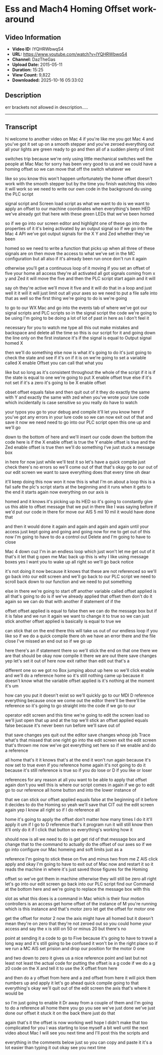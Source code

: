 # Ess and Mach4 Homing Offset work-around

## Video Information

- **Video ID:** lYQHRWbwqS4
- **URL:** https://www.youtube.com/watch?v=lYQHRWbwqS4
- **Channel:** DazTheGas
- **Upload Date:** 2015-05-11
- **Duration:** 15:25
- **View Count:** 9,822
- **Downloaded:** 2025-10-16 05:33:02

## Description

err brackets not allowed in description.....

---

## Transcript

hi welcome to another video on Mac 4 if you're like me you got Mac 4 and you've got it set up on a smooth stepper and you've zeroed everything out all your lights are green ready to go and then all of a sudden plenty of limit

switches trip because we're only using little mechanical switches well the people at Mac Mac for sorry has been very good to us and we could have a homing offset so we can move that off the switch whatever we

like so you know this won't happen unfortunately the home offset doesn't work with the smooth stepper but by the time you finish watching this video it will work so we need to write our own code in the background du using the PLC script

signal script and Screen load script as what we want to do is we want to apply an offset to our machine coordinates when everything's been HED we've already got that here with these green LEDs that we've been homed

so if we go into our screen editor and highlight one of these go into the properties of it it's being activated by an output signal so if we go into the Mac 4 API we've got output signals for the X Y and Zed whether they've been

homed so we need to write a function that picks up when all three of these signals are on then move the access to what we've set in the MC configuration but all also if it's already been run once don't run it again

otherwise you'll get a continuous loop of it moving if you set an offset of five your home all access they're all activated all got signals coming from x y and Zed it will move the five and then the PLC script start again and it will

say oh they're active we'll move it five and it will do that in a loop and just well it it will it will just limit out all your axes so we need to put a file safe into that as well so the first thing we're going to do is we're going

to go to our WX Mac and go into the events tab of where we've got our signal scripts and PLC scripts so in the signal script the code we're going to be using I'm going to be doing a lot of lot of past in here as I don't feel it

necessary for you to watch me type all this out make mistakes and backspace and delete all the time so this is our script for it and going down the line only on the first instance it's if the signal is equal to Output signal homed X

then we'll do something else now is what it's going to do it's just going to check the state and see if it's on if it is on we're going to set a variable called X enable Offset you can call that what you

like but so long as it's consistent throughout the whole of the script if it is if the state is equal to one we're going to put X enable offset true else if it's not set if it's a zero it's going to be X enable offset

obset offset equals false and then quit out of it they do exactly the same with Y and exactly the same with zed when you've wrote your lure code which incidentally is case sensitive so you really do have to watch

your typos you go to your debug and compile it'll let you know here if you've got any errors in your lure code so we can now exit out of that and save it now we need need to go into our PLC script open this one up and we'll go

down to the bottom of here and we'll insert our code down the bottom the code here is if the X enable offset is true the Y enable offset is true and the Zed enable offset is true then we'll do something I've just stuck a message box

in here for now just while we'll test it so let's have a quick compile just check there's no errors so we'll come out of that that's okay go to our out of our edit screen we want to save everything does that every time oh dear

it'll keep doing this now won it now this is what I'm on about a loop this is a fail safe the plc's script starts at the beginning and it runs when it gets to the end it starts again now everything on our axis is

homed and it knows it's picking up its HED so it's going to constantly give us this able to offset message that we put in there like I was saying before if we'd put our code in there for move our AIS 5 mil 10 mil it would have done that

and then it would done it again and again and again and again until your access just kept going and going and going now for me to get out of this now I'm going to have to do a control out Delete and I'm going to have to close

Mac 4 down cuz I'm in an endless loop which just won't let me get out of it that's it let that g open me Mac back up this is why I like using message boxes yes I want you to wake up all right so we'll go back notice

it's not doing it now because it knows that these are not referenced so we'll go back into our edit screen and we'll go back to our PLC script we need to scroll back down to our function and we need to put something

else in there we're going to start off another variable called offset applied is all that's going to do is if we've already applied that offset then don't do it again so we can do that with another if statement of if the

offset offset applied is equal to false then we can do the message box but if it is false and we run it again we want to change it to true so we can just stick another offset applied is basically is equal to true we

can stick that on the end there this will take us out of our endless loop if you like so if we do a quick compile there oh we have an error there and the file close I've missed an end out so if we go up

here there's an if statement there so we'll stick the end on that one there we are that should be okay now compile it there we are out there save changes yep let's set it out of here now exit rather than edit out that's a

different one so we got no Box jumping about up here so we'll click enable and we'll do a reference home so it's still nothing came up because it doesn't know what the variable offset applied is it's nothing at the moment it's um

how can you put it doesn't exist so we'll quickly go to our MDI D reference everything because once we come out the editor there'll be there'll be reference so it's going to go straight into the code if we go to our

operator edit screen and this time we're going to edit the screen load so we'll just open that up and at the top we'll stick an offset applied equals false because it's never been run before we'll save out of

that save changes yes quit out the editor save changes whoop job Trace what's that missed that one right go into the edit screen exit the edit screen that's thrown me now we've got everything set here so if we enable and do a reference

all home that's it it knows that's at the end it won't run again because it's now set to true even if you reference home again it's not going to do it because it's still reference is true so if you do lose or D if you like or loser

references for any reason at all you want to be able to apply that offset again don't you well this is where our script comes in again if we go to edit go to our reference all home button and into the lower instance of

that we can stick our offset applied equals false at the beginning of it before it decides to do the Homing so yeah we'll save that CIT out the edit screen again yep I know all right so if I do reference all

home it's going to apply the offset don't matter how many times I do it it'll apply it um if I go to D reference that's it program run it will still know then it'll only do it if I click that button so everything's working how it

should now is all we need to do is get get rid of that message box and change that to the command to actually do the offset of our axes so if we go into configure our Mac homeing and soft limits just as a

reference I'm going to stick these on five and minus two from me Z AIS click apply and okay I'm going to have to exit out of Mac now and restart it so it reads the machine in where it's just saved those figures for the Homing

offset so we've got them in machine otherwise they will still be zero all right let's go into our edit screen go back into our PLC script find our Command at the bottom here and we're going to replace the message box with this

slot as what this does is a command in Mac which is their four motion controllers is an access get home offset of the instance of M you're running which is this instance and that's motor zero let get the offset for motor one

get the offset for motor 2 now the axis might have all homed but it doesn't mean they're on zero that they're not zeroed out so you could home your access and say the x is still on 50 or minus 20 but there's no

point at sending it a code to go to Five because it's going to have to travel a long way and it's still going to be confused it won't be in the right place so if we run a MC AIS set prision and drop our position for the motor 0 one

and two down to zero it gives us a nice reference point and last but not least not least the actual code for putting the offset is a g code if we do a g z0 code on the X and tell it to use the X offset from here

and then do a y offset from here and a zed offset from here it will pick them numbers up and apply it let's go ahead quick compile going to that everything's okay we'll quit out of the edit screen the axis that's where it would be

so I'm just going to enable it Dr away from a couple of them and I'm going to do a reference all home there you go you see we've just done we've just done our offset it stuck it on the back there just do that

again that's it the offset is now working well hope I didn't make that too complicated for you I was starting to lose myself a bit well until the next video about Mac I will see you next time and I'll post this the scripts and

everything in the comments below just so you can copy and paste it it's a lot easier than typing it out okay see you next time
